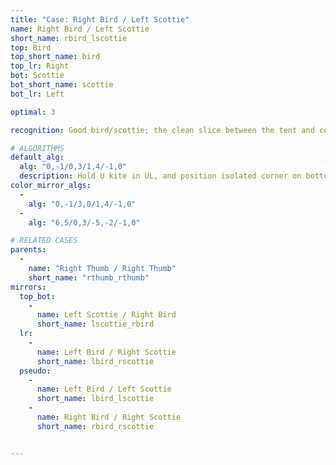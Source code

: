 ```yaml
---
title: "Case: Right Bird / Left Scottie"
name: Right Bird / Left Scottie
short_name: rbird_lscottie
top: Bird
top_short_name: bird
top_lr: Right
bot: Scottie
bot_short_name: scottie
bot_lr: Left

optimal: 3

recognition: Good bird/scottie; the clean slice between the tent and corner on bottom breaks squareshape when preserving the kite on top.

# ALGORITHMS
default_alg:
  alg: "0,-1/0,3/1,4/-1,0"
  description: Hold U kite in UL, and position isolated corner on bottom next to the slice; first move trades two edges on top with isolated corner on bottom to make good thumbs.
color_mirror_algs:
  -
    alg: "0,-1/3,0/1,4/-1,0"
  -
    alg: "6,5/0,3/-5,-2/-1,0"

# RELATED CASES
parents:
  -
    name: "Right Thumb / Right Thumb"
    short_name: "rthumb_rthumb"
mirrors:
  top_bot:
    -
      name: Left Scottie / Right Bird
      short_name: lscottie_rbird
  lr:
    -
      name: Left Bird / Right Scottie
      short_name: lbird_rscottie
  pseudo:
    -
      name: Left Bird / Left Scottie
      short_name: lbird_lscottie
    -
      name: Right Bird / Right Scottie
      short_name: rbird_rscottie


---
```


